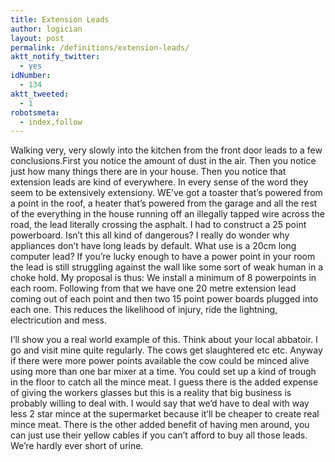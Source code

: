 ```yaml
---
title: Extension Leads
author: logician
layout: post
permalink: /definitions/extension-leads/
aktt_notify_twitter:
  - yes
idNumber:
  - 134
aktt_tweeted:
  - 1
robotsmeta:
  - index,follow
---
```

Walking very, very slowly into the kitchen from the front door leads to a few conclusions.<!--more-->First you notice the amount of dust in the air. Then you notice just how many things there are in your house. Then you notice that extension leads are kind of everywhere. In every sense of the word they seem to be extensively extensiony. WE&#8217;ve got a toaster that&#8217;s powered from a point in the roof, a heater that&#8217;s powered from the garage and all the rest of the everything in the house running off an illegally tapped wire across the road, the lead literally crossing the asphalt. I had to construct a 25 point powerboard. Isn&#8217;t this all kind of dangerous? I really do wonder why appliances don&#8217;t have long leads by default. What use is a 20cm long computer lead? If you&#8217;re lucky enough to have a power point in your room the lead is still struggling against the wall like some sort of weak human in a choke hold. My proposal is thus: We install a minimum of 8 powerpoints in each room. Following from that we have one 20 metre extension lead coming out of each point and then two 15 point power boards plugged into each one. This reduces the likelihood of injury, ride the lightning, electricution and mess.

I&#8217;ll show you a real world example of this. Think about your local abbatoir. I go and visit mine quite regularly. The cows get slaughtered etc etc. Anyway if there were more power points available the cow could be minced alive using more than one bar mixer at a time. You could set up a kind of trough in the floor to catch all the mince meat. I guess there is the added expense of giving the workers glasses but this is a reality that big business is probably willing to deal with. I would say that we&#8217;d have to deal with way less 2 star mince at the supermarket because it&#8217;ll be cheaper to create real mince meat. There is the other added benefit of having men around, you can just use their yellow cables if you can&#8217;t afford to buy all those leads. We&#8217;re hardly ever short of urine.